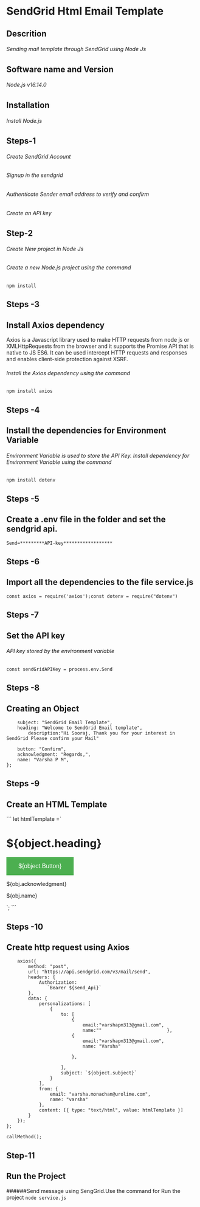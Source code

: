 # SendGrid Html Email Template
## Descrition
###### Sending mail template through SendGrid using Node Js
## Software name and Version
###### Node.js v16.14.0
## Installation
###### Install Node.js
## Steps-1
###### Create SendGrid Account
###### Signup in the sendgrid
###### Authenticate Sender email address to verify and confirm
###### Create an API key 
## Step-2
###### Create New project in Node Js
###### Create a new Node.js project using the command
``` npm install ```
## Steps -3
## Install Axios dependency
Axios is a Javascript library used to make HTTP requests from node 
js or XMLHttpRequests from the browser and it supports the Promise API 
that is native to JS ES6. It can be used intercept HTTP requests and 
responses and enables client-side protection against XSRF.
###### Install the Axios dependency using the command
``` npm install axios ```
## Steps -4
## Install the dependencies for Environment Variable
###### Environment Variable is used to store the API Key. Install dependency for Environment Variable  using the command
``` npm install dotenv ```
## Steps -5
## Create a .env file in the folder and set the sendgrid api.
``` Send=*********API-key****************** ```
## Steps -6
## Import all the dependencies to the file service.js
``` const axios = require('axios');const dotenv = require("dotenv") ```
## Steps -7
## Set the API key
###### API key stored by the environment variable
``` const sendGridAPIKey = process.env.Send ```
## Steps -8
## Creating an Object 
``` const obj = {
    subject: "SendGrid Email Template",
    heading: "Welcome to SendGrid Email template",
        description:"Hi Sooraj, Thank you for your interest in SendGrid Please confirm your Mail"
  
    button: "Confirm",
    acknowledgment: "Regards,",
    name: "Varsha P M",
};
```
## Steps -9
## Create an HTML Template

``` let htmlTemplate =`
 <!DOCTYPE html>
 <html>
 <body>
 <h1>${object.heading}</h1>

 <button style="background-color: #4CAF50;
 border: none;
 color: white;
 padding: 15px 32px;
 text-align: center;
 text-decoration: none;
 display: inline-block;
 font-size: 16px;
">
${object.Button}</button>
<p>${obj.acknowledgment}</p>
<p>${obj.name}</p>

 </body>
 </html>
 `;  ```

## Steps -10
## Create http request using Axios
``` const callMethod = () => {
    axios({
        method: "post",
        url: "https://api.sendgrid.com/v3/mail/send",
        headers: {
            Authorization:
               `Bearer ${send_Api}`
        },
        data: {
            personalizations: [
                {
                    to: [
                        {
                            email:"varshapm313@gmail.com",
                            name:""                        },
                        {
                            email:"varshapm313@gmail.com",
                            name: "Varsha"

                        },

                    ],
                    subject: `${object.subject}`
                }
            ],
            from: {
                email: "varsha.monachan@urolime.com",
                name: "varsha"
            },
            content: [{ type: "text/html", value: htmlTemplate }]
        }
    });
};

callMethod(); 
```

## Step-11
## Run the Project
######Send message using SengGrid.Use the command for Run the project 
``` node service.js ```




